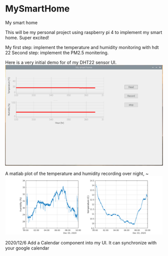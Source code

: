 # MySmartHome
My smart home

This will be my personal project using raspberry pi 4 to implement my smart home. Super excited!

My first step: implement the temperature and humidity monitoring with hdt 22
Second step: implement the PM2.5 monitering.


Here is a very initial demo for of my DHT22 sensor UI.
![Image of demo UI](https://github.com/Qingchu1995/MySmartHome/blob/master/imgs/UI_demo.png)

A matlab plot of the temperature and humidity recording over night,
~![Image of matlab plot demo](https://github.com/Qingchu1995/MySmartHome/blob/master/imgs/plot_demo.png)


2020/12/6 Add a Calendar component into my UI. It can synchronize with your google calendar